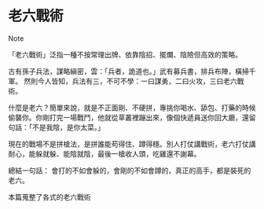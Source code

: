 # 老六戰術
> [!NOTE]  
> 「老六戰術」泛指一種不按常理出牌、依靠陰招、擺爛、陰險但高效的策略。

古有孫子兵法，謀略縝密，雲：「兵者，詭道也。」武有募兵書，排兵布陣，橫掃千軍。
然則今人皆知，兵法有三，不可不學：一曰謀勇，二曰火攻，三曰老六戰術。

什麼是老六？簡單來說，就是不正面剛、不硬拼，專挑你喝水、舔包、打藥的時候偷襲你。你剛打完一場戰鬥，他就從草叢裡蹦出來，像個快遞員送你回大廳，還留句話：「不是我陰，是你太菜。」

現在的戰場不是拼槍法，是拼誰能苟得住、蹲得穩。別人打仗講戰術，老六打仗講耐心，能躲就躲、能陰就陰，最後一槍收人頭，吃雞還不謝幕。

總結一句話：
會打的不如會躲的，會剛的不如會蹲的，真正的高手，都是裝死的老六。

本篇蒐整了各式的老六戰術